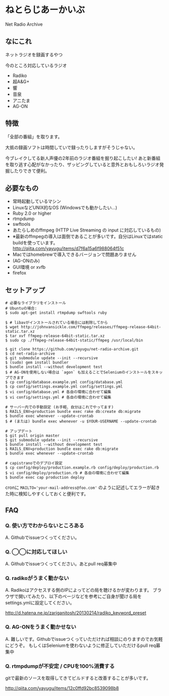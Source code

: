 # ねとらじあーかいぶ
Net Radio Archive

## なにこれ
ネットラジオを録画するやつ

今のところ対応しているラジオ

- Radiko
- 超A&G+
- 響
- 音泉
- アニたま
- AG-ON

## 特徴
「全部の番組」を取ります。

大抵の録画ソフトは時間していで録ったりしますがそうじゃない。

今ブレイクしてる新人声優の2年前のラジオ番組を掘り起こしたい!
あと新番組を取り逃す心配がなかったり、ザッピングしていると意外とおもしろいラジオ発掘したりできて便利。

## 必要なもの
- 常時起動しているマシン
- LinuxなどUNIX的なOS (Windowsでも動かしたい...)
- Ruby 2.0 or higher
- rtmpdump
- swftools
- あたらしめのffmpeg (HTTP Live Streaming の input に対応しているもの)
 - ※最新のffmpegの導入は面倒であることが多いです。自分はLinuxではstatic buildを使っています。 http://qiita.com/yayugu/items/d7f6a15a6f988064f51c
 - Macではhomebrewで導入できるバージョンで問題ありません
- (AG-ONのみ)
 - GUI環境 or xvfb
 - firefox

## セットアップ

```
# 必要なライブラリをインストール
# Ubuntuの場合:
$ sudo apt-get install rtmpdump swftools ruby

$ # libavがインストールされている場合には削除してから
$ wget http://johnvansickle.com/ffmpeg/releases/ffmpeg-release-64bit-static.tar.xz
$ tar xvf ffmpeg-release-64bit-static.tar.xz
$ sudo cp ./ffmpeg-release-64bit-static/ffmpeg /usr/local/bin

$ git clone https://github.com/yayugu/net-radio-archive.git
$ cd net-radio-archive
$ git submodule update --init --recursive
$ (sudo) gem install bundler
$ bundle install --without development test
$ # AG-ONを使用しない場合は `agon` も加えることでSeleniumのインストールをスキップできます
$ cp config/database.example.yml config/database.yml
$ cp config/settings.example.yml config/settings.yml
$ vi config/database.yml # 各自の環境に合わせて編集
$ vi config/settings.yml # 各自の環境に合わせて編集

# サーバー内での手動設定 (お手軽、自分はこれでやってます)
$ RAILS_ENV=production bundle exec rake db:create db:migrate
$ bundle exec whenever --update-crontab
$ # (または) bundle exec whenever -u $YOUR-USERNAME --update-crontab

# アップデート
$ git pull origin master
$ git submodule update --init --recursive
$ bundle install --without development test
$ RAILS_ENV=production bundle exec rake db:migrate
$ bundle exec whenever --update-crontab

# capistranoでのデプロイ設定
$ cp config/deploy/production.example.rb config/deploy/production.rb
$ vi config/deploy/production.rb # 各自の環境に合わせて編集
$ bundle exec cap production deploy
```

cronに
`MAILTO='your-mail-address@foo.com'`
のように記述してエラーが起きた時に検知しやすくしておくと便利です。

## FAQ

### Q. 使い方でわからないところある
A. Githubでissueつくってください。

### Q. ◯◯に対応してほしい
A. Githubでissueつくってください。あとpull req募集中

### Q. radikoがうまく動かない
A. Radikoはアクセスする側のIPによってどの局を聴けるかが変わります。
ブラウザで開いてみたり、以下のページなどを参考にご自身が聞ける局をsettings.ymlに設定してください。

http://d.hatena.ne.jp/zariganitosh/20130214/radiko_keyword_preset

### Q. AG-ONをうまく動かせない
A. 難しいです。Githubでissueつくっていただければ相談にのりますのでお気軽にどうぞ。
もしくはSeleniumを使わないように修正していただけるpull req募集中

### Q. rtmpdumpが不安定 / CPUを100%消費する
gitで最新のソースを取得してきてビルドすると改善することが多いです。

http://qiita.com/yayugu/items/12c0ffd92bc8539098b8
